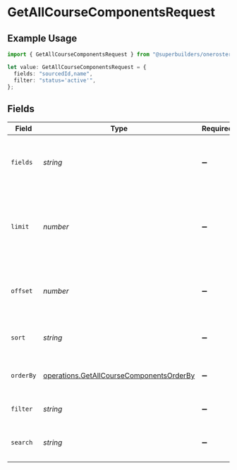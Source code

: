 # GetAllCourseComponentsRequest

## Example Usage

```typescript
import { GetAllCourseComponentsRequest } from "@superbuilders/oneroster/models/operations";

let value: GetAllCourseComponentsRequest = {
  fields: "sourcedId,name",
  filter: "status='active'",
};
```

## Fields

| Field                                                                                                | Type                                                                                                 | Required                                                                                             | Description                                                                                          | Example                                                                                              |
| ---------------------------------------------------------------------------------------------------- | ---------------------------------------------------------------------------------------------------- | ---------------------------------------------------------------------------------------------------- | ---------------------------------------------------------------------------------------------------- | ---------------------------------------------------------------------------------------------------- |
| `fields`                                                                                             | *string*                                                                                             | :heavy_minus_sign:                                                                                   | Comma-separated list of fields to include in the response                                            | sourcedId,name                                                                                       |
| `limit`                                                                                              | *number*                                                                                             | :heavy_minus_sign:                                                                                   | The maximum number of items to return in the paginated response                                      | 100                                                                                                  |
| `offset`                                                                                             | *number*                                                                                             | :heavy_minus_sign:                                                                                   | The number of items to skip in the paginated response                                                | 0                                                                                                    |
| `sort`                                                                                               | *string*                                                                                             | :heavy_minus_sign:                                                                                   | The field to sort the response by                                                                    |                                                                                                      |
| `orderBy`                                                                                            | [operations.GetAllCourseComponentsOrderBy](../../models/operations/getallcoursecomponentsorderby.md) | :heavy_minus_sign:                                                                                   | The order to sort the response by                                                                    |                                                                                                      |
| `filter`                                                                                             | *string*                                                                                             | :heavy_minus_sign:                                                                                   | The filter to apply to the response                                                                  | status='active'                                                                                      |
| `search`                                                                                             | *string*                                                                                             | :heavy_minus_sign:                                                                                   | The search query to apply to the response                                                            |                                                                                                      |